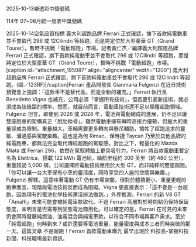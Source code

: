 
2025-10-13樂透彩中獎號碼

                                
114年 07~08月統一發票中獎號碼
                             
2025-10-14空氣品質指標
                              義大利超跑品牌 Ferrari 正式確認，旗下首款純電動車並不會取代 296 或 12Cilindri 等超跑，而是將定位於大型豪華 GT（Grand Tourer），暫時不挑戰「電動超跑」市場。記者黃仁杰／編譯義大利超跑品牌 Ferrari 正式確認，旗下首款純電動車並不會取代 296 或 12Cilindri 等超跑，而是將定位於大型豪華 GT（Grand Tourer），暫時不挑戰「電動超跑」市場。[caption id="attachment_195087" align="aligncenter" width="1200"] 義大利超跑品牌 Ferrari 正式確認，旗下首款純電動車並不會取代 296 或 12Cilindri 等超跑。(圖／123RF)[/caption]Ferrari 產品開發長 Gianmaria Fulgenzi 在近日技術預覽會上強調：「這款車不是替代品，而是全新的補充。」Ferrari 執行長 Benedetto Vigna 也補充，公司必須「掌握所有技術」，但若要引進新技術，就必須成為該級距的標竿。然而，就目前而言，電動車技術還不足以顛覆超跑領域。Fulgenzi 坦言，即使到 2026 或 2028 年，電池與電動總成的進展，仍不足以讓雙座跑車的架構真正「脫胎換骨」。雖然電動車擁有瞬時高扭力優勢，但龐大的重量卻成為限制。重量越大，車輛需要更多轉向與懸吊輔助，犧牲了超跑追求的靈敏、溝通感與駕駛樂趣。這也是為何 Rimac、保時捷 Taycan 乃至於其他品牌的純電跑車，都無法完全取代傳統超跑的駕駛感。對比之下，輕量化的 Mazda Miata 或 Ferrari 296，依然在駕馭體驗上更具吸引力。Ferrari 將首款電動車暫定名為 Elettrica，搭載 122 kWh 電池組，續航里程約 300 英里（約 480 公里），重量超過 5,000 磅。公司選擇將電動技術應用於大型 GT，而非純粹的雙座超跑。「你可以讓一台大車保有小車的靈活度，同時享受四人座的空間與樂趣，」Fulgenzi 解釋。這意味著電動 GT 仍有市場空間，但對於體積更小、重量更輕的跑車而言，現階段電池技術反而成為阻礙。Vigna 更直接表示：「這不會是一台超跑，因為現有的電池化學技術還沒辦法做到。」外界推測，Ferrari 的新 V8 GT「Amalfi」未來可能會被純電車款取代。不過 Ferrari 高層對於時間點仍保持保留態度，未明言是否需等到固態電池商用化。可以確定的是，Ferrari 在可見的未來仍會同時發展純燃油、油電混合與純電車款，以符合不同市場與客戶需求。至於「純電超跑」何時到來？或許還要等電池重量、能量密度與成本三者同時突破的那一天。這篇文章 不是超跑！Ferrari 首款電動車曝光 最早出現於 科技島-掌握科技新聞、科技職場最新資訊。